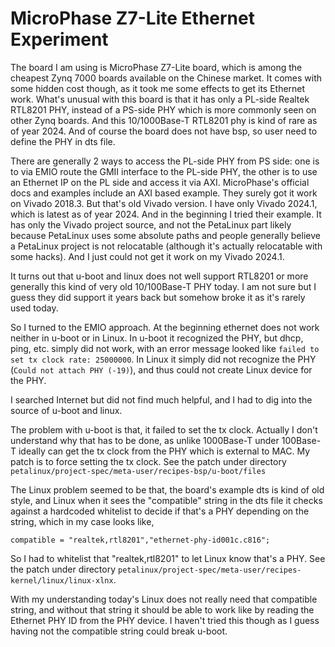 # MicroPhase Z7-Lite Ethernet Experiment

The board I am using is MicroPhase Z7-Lite board, which is among the cheapest
Zynq 7000 boards available on the Chinese market. It comes with some hidden
cost though, as it took me some effects to get its Ethernet work.
What's unusual with this board is that it has only a PL-side Realtek RTL8201
PHY, instead of a PS-side PHY which is more commonly seen on other Zynq boards.
And this 10/1000Base-T RTL8201 phy is kind of rare as of year 2024. And of
course the board does not have bsp, so user need to define the PHY in dts file.

There are generally 2 ways to access the PL-side PHY from PS side: one is to
via EMIO route the GMII interface to the PL-side PHY, the other is to use an
Ethernet IP on the PL side and access it via AXI. MicroPhase's official docs
and examples include an AXI based example. They surely got it work on
Vivado 2018.3. But that's old Vivado version. I have only Vivado 2024.1, which
is latest as of year 2024. And in the beginning I tried their example. It
has only the Vivado project source, and not the PetaLinux part likely because
PetaLinux uses some absolute paths and people generally believe a PetaLinux
project is not relocatable (although it's actually relocatable with some hacks).
And I just could not get it work on my Vivado 2024.1.

It turns out that u-boot and linux does not well support RTL8201 or more
generally this kind of very old 10/100Base-T PHY today. I am not sure but I guess
they did support it years back but somehow broke it as it's rarely used today.

So I turned to the EMIO approach. At the beginning ethernet does not work
neither in u-boot or in Linux. In u-boot it recognized the PHY, but dhcp, ping,
etc. simply did not work, with an error message looked like
`failed to set tx clock rate: 25000000`. In Linux it simply did not recognize
the PHY (`Could not attach PHY (-19)`), and thus could not create Linux device
for the PHY.

I searched Internet but did not find much helpful, and I had to dig into the
source of u-boot and linux.

The problem with u-boot is that, it failed to set the tx clock. Actually I don't
understand why that has to be done, as unlike 1000Base-T under 100Base-T ideally
can get the tx clock from the PHY which is external to MAC. My patch is to
force setting the tx clock. See the patch under directory
`petalinux/project-spec/meta-user/recipes-bsp/u-boot/files`

The Linux problem seemed to be that, the board's example dts is kind of old
style, and Linux when it sees the "compatible" string in the dts file it
checks against a hardcoded whitelist to decide if that's a PHY depending on
the string, which in my case looks like,

```
compatible = "realtek,rtl8201","ethernet-phy-id001c.c816";
```

So I had to whitelist that "realtek,rtl8201" to let Linux know that's a PHY.
See the patch under directory
`petalinux/project-spec/meta-user/recipes-kernel/linux/linux-xlnx`.

With my understanding today's Linux does not really need that compatible string,
and without that string it should be able to work like by reading the Ethernet
PHY ID from the PHY device. I haven't tried this though as I guess having not
the compatible string could break u-boot.

